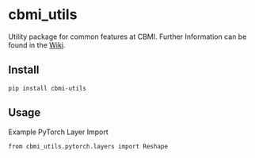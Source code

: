 # cbmi_utils

Utility package for common features at CBMI. Further Information can be found in the [Wiki](https://gitlab.htw-berlin.de/baumapa/cbmi_utils/-/wikis/home).

## Install
```
pip install cbmi-utils
```

## Usage
Example PyTorch Layer Import
```
from cbmi_utils.pytorch.layers import Reshape
```
